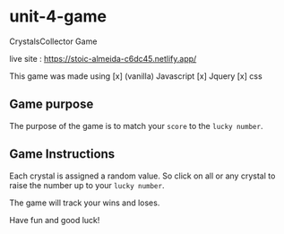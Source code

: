 # unit-4-game

CrystalsCollector Game

live site : https://stoic-almeida-c6dc45.netlify.app/

This game was made using
[x] (vanilla) Javascript
[x] Jquery
[x] css

## Game purpose

The purpose of the game is to match your `score` to the `lucky number`.

## Game Instructions

Each crystal is assigned a random value. 
So click on all or any crystal to raise the number up to your `lucky number`.

The game will track your wins and loses.

Have fun and good luck!